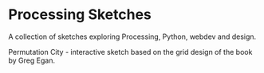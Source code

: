 # Processing Sketches

A collection of sketches exploring Processing, Python, webdev and design. 

Permutation City - interactive sketch based on the grid design of the book by Greg Egan.
